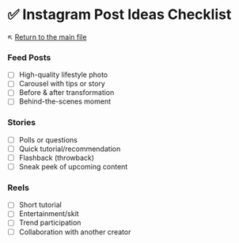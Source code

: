 # ✅ Instagram Post Ideas Checklist

↖️ [Return to the main file](../README.md)

### Feed Posts
- [ ] High-quality lifestyle photo
- [ ] Carousel with tips or story
- [ ] Before & after transformation
- [ ] Behind-the-scenes moment

### Stories
- [ ] Polls or questions
- [ ] Quick tutorial/recommendation
- [ ] Flashback (throwback)
- [ ] Sneak peek of upcoming content

### Reels
- [ ] Short tutorial
- [ ] Entertainment/skit
- [ ] Trend participation
- [ ] Collaboration with another creator
